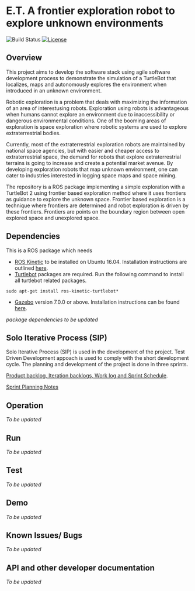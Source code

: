 # E.T. A frontier exploration robot to explore unknown environments
![Build Status](https://travis-ci.com/SrinidhiSreenath/ET_Exploration_Robot.svg?branch=master) [![License](https://img.shields.io/badge/License-BSD%203--Clause-blue.svg)](https://opensource.org/licenses/BSD-3-Clause)

## Overview
This project aims to develop the software stack using agile software development process to demonstrate the simulation of a TurtleBot that localizes, maps and autonomously explores the environment when introduced in an unknown environment.

Robotic exploration is a problem that deals with maximizing the information of an area of interestusing robots.  Exploration using robots is advantageous when humans cannot explore an environment due to inaccessibility or dangerous environmental conditions.  One of the booming areas of exploration is space exploration where robotic systems are used to explore extraterrestrial bodies.

Currently, most of the extraterrestrial exploration robots are maintained by national space agencies, but with easier and cheaper access to extraterrestrial space, the demand for robots that explore extraterrestrial terrains is going to increase and create a potential market avenue. By developing exploration robots that map unknown environment, one can cater to industries interested in logging space maps and space mining. 

The repository is a ROS package implementing a simple exploration with a TurtleBot 2 using frontier based exploration method where it uses frontiers as guidance to explore the unknown space. Frontier based exploration is a technique where frontiers are determined and robot exploration is driven by these frontiers.  Frontiers are points on the boundary region between open explored space and unexplored space.

## Dependencies
This is a ROS package which needs 
- [ROS Kinetic](http://wiki.ros.org/kinetic) to be installed on Ubuntu 16.04. Installation instructions are outlined [here](http://wiki.ros.org/kinetic/Installation/Ubuntu).
- [Turtlebot](https://www.turtlebot.com/) packages are required. Run the following command to install all turtlebot related packages.
```
sudo apt-get install ros-kinetic-turtlebot*
```
- [Gazebo](http://gazebosim.org/) version 7.0.0 or above. Installation instructions can be found [here](http://gazebosim.org/tutorials?cat=guided_b&tut=guided_b1).

*package dependencies to be updated*

## Solo Iterative Process (SIP)
Solo Iterative Process (SIP) is used in the development of the project. Test Driven Development appoach is used to comply with the short development cycle. The planning and development of the project is done in three sprints. 

[Product backlog, Iteration backlogs, Work log and Sprint Schedule](https://docs.google.com/spreadsheets/d/1y6k_Kw1-uYTfiacjPWWJsFmW3S48nC0fhaB75R_D93A/edit?usp=sharing).

[Sprint Planning Notes](https://docs.google.com/document/d/1q5BGRm5D0xjOvHy-o9cROjHJibJuXT3Z7A8dWZFaC8w/edit?usp=sharing)

## Operation
*To be updated*

## Run
*To be updated*

## Test
*To be updated*

## Demo
*To be updated*

## Known Issues/ Bugs
*To be updated*

## API and other developer documentation
*To be updated*

